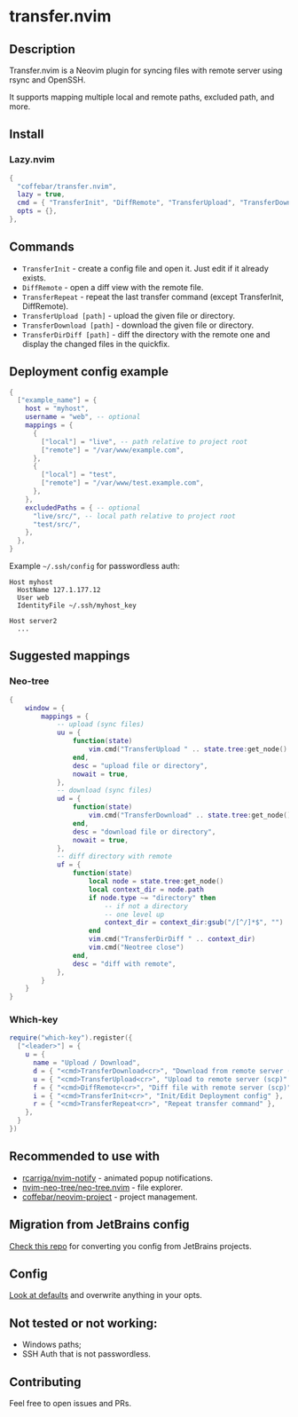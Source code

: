 # transfer.nvim

## Description

Transfer.nvim is a Neovim plugin for syncing files with remote server using rsync and OpenSSH.

It supports mapping multiple local and remote paths, excluded path, and more.

## Install

### Lazy.nvim

```lua
{
  "coffebar/transfer.nvim",
  lazy = true,
  cmd = { "TransferInit", "DiffRemote", "TransferUpload", "TransferDownload", "TransferDirDiff", "TransferRepeat" },
  opts = {},
},
```

## Commands

- `TransferInit` - create a config file and open it. Just edit if it already exists.
- `DiffRemote` - open a diff view with the remote file.
- `TransferRepeat` - repeat the last transfer command (except TransferInit, DiffRemote).
- `TransferUpload [path]` - upload the given file or directory.
- `TransferDownload [path]` - download the given file or directory.
- `TransferDirDiff [path]` - diff the directory with the remote one and display the changed files in the quickfix.

## Deployment config example

```lua
{
  ["example_name"] = {
    host = "myhost",
    username = "web", -- optional
    mappings = {
      {
        ["local"] = "live", -- path relative to project root
        ["remote"] = "/var/www/example.com",
      },
      {
        ["local"] = "test",
        ["remote"] = "/var/www/test.example.com",
      },
    },
    excludedPaths = { -- optional
      "live/src/", -- local path relative to project root
      "test/src/",
    },
  },
}
```

Example `~/.ssh/config` for passwordless auth:

```ssh
Host myhost
  HostName 127.1.177.12
  User web
  IdentityFile ~/.ssh/myhost_key

Host server2
  ...
```

## Suggested mappings

### Neo-tree

```lua
{
    window = {
        mappings = {
            -- upload (sync files)
            uu = {
                function(state)
                    vim.cmd("TransferUpload " .. state.tree:get_node().path)
                end,
                desc = "upload file or directory",
                nowait = true,
            },
            -- download (sync files)
            ud = {
                function(state)
                    vim.cmd("TransferDownload" .. state.tree:get_node().path)
                end,
                desc = "download file or directory",
                nowait = true,
            },
            -- diff directory with remote
            uf = {
                function(state)
                    local node = state.tree:get_node()
                    local context_dir = node.path
                    if node.type ~= "directory" then
                        -- if not a directory
                        -- one level up
                        context_dir = context_dir:gsub("/[^/]*$", "")
                    end
                    vim.cmd("TransferDirDiff " .. context_dir)
                    vim.cmd("Neotree close")
                end,
                desc = "diff with remote",
            },
        }
    }
}
```

### Which-key

```lua
require("which-key").register({
  ["<leader>"] = {
    u = {
      name = "Upload / Download",
      d = { "<cmd>TransferDownload<cr>", "Download from remote server (scp)" },
      u = { "<cmd>TransferUpload<cr>", "Upload to remote server (scp)" },
      f = { "<cmd>DiffRemote<cr>", "Diff file with remote server (scp)" },
      i = { "<cmd>TransferInit<cr>", "Init/Edit Deployment config" },
      r = { "<cmd>TransferRepeat<cr>", "Repeat transfer command" },
    },
  }
})
```

## Recommended to use with

- [rcarriga/nvim-notify](https://github.com/rcarriga/nvim-notify) - animated popup notifications.
- [nvim-neo-tree/neo-tree.nvim](https://github.com/nvim-neo-tree/neo-tree.nvim) - file explorer.
- [coffebar/neovim-project](https://github.com/coffebar/neovim-project) - project management.

## Migration from JetBrains config

[Check this repo](https://github.com/coffebar/jetbrains-deployment-config-to-lua) for converting you config from JetBrains projects.

## Config

[Look at defaults](https://github.com/coffebar/transfer.nvim/blob/main/lua/transfer/config.lua) and overwrite anything in your opts.


## Not tested or not working:

- Windows paths;
- SSH Auth that is not passwordless.

## Contributing

Feel free to open issues and PRs.

